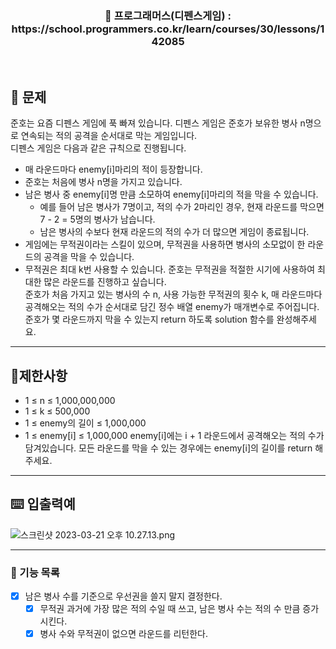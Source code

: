 <h3 align="center"> 
    📢 프로그래머스(디펜스게임) : https://school.programmers.co.kr/learn/courses/30/lessons/142085
</h3>

<br>

## 🚀 문제
준호는 요즘 디펜스 게임에 푹 빠져 있습니다. 디펜스 게임은 준호가 보유한 병사 n명으로 연속되는 적의 공격을 순서대로 막는 게임입니다.  
디펜스 게임은 다음과 같은 규칙으로 진행됩니다.

- 매 라운드마다 enemy[i]마리의 적이 등장합니다.
- 준호는 처음에 병사 n명을 가지고 있습니다.
- 남은 병사 중 enemy[i]명 만큼 소모하여 enemy[i]마리의 적을 막을 수 있습니다.
  - 예를 들어 남은 병사가 7명이고, 적의 수가 2마리인 경우, 현재 라운드를 막으면 7 - 2 = 5명의 병사가 남습니다.
  - 남은 병사의 수보다 현재 라운드의 적의 수가 더 많으면 게임이 종료됩니다.
- 게임에는 무적권이라는 스킬이 있으며, 무적권을 사용하면 병사의 소모없이 한 라운드의 공격을 막을 수 있습니다.
- 무적권은 최대 k번 사용할 수 있습니다.
준호는 무적권을 적절한 시기에 사용하여 최대한 많은 라운드를 진행하고 싶습니다.  
준호가 처음 가지고 있는 병사의 수 n, 사용 가능한 무적권의 횟수 k, 매 라운드마다 공격해오는 적의 수가 순서대로 담긴 정수 배열 enemy가 매개변수로 주어집니다.  
준호가 몇 라운드까지 막을 수 있는지 return 하도록 solution 함수를 완성해주세요.

---
## 🚦제한사항
- 1 ≤ n ≤ 1,000,000,000
- 1 ≤ k ≤ 500,000
- 1 ≤ enemy의 길이 ≤ 1,000,000
- 1 ≤ enemy[i] ≤ 1,000,000
enemy[i]에는 i + 1 라운드에서 공격해오는 적의 수가 담겨있습니다.
모든 라운드를 막을 수 있는 경우에는 enemy[i]의 길이를 return 해주세요.


---

## ⌨️ 입출력예
![스크린샷 2023-03-21 오후 10.27.13.png](..%2F..%2F..%2F..%2F..%2F..%2F..%2F..%2F..%2F..%2Fvar%2Ffolders%2F33%2Fy_j6d8z90kx07xjm3k3q4lmw0000gn%2FT%2FTemporaryItems%2FNSIRD_screencaptureui_Shl6ZH%2F%EC%8A%A4%ED%81%AC%EB%A6%B0%EC%83%B7%202023-03-21%20%EC%98%A4%ED%9B%84%2010.27.13.png)

---

### 📜 기능 목록
- [x] 남은 병사 수를 기준으로 우선권을 쓸지 말지 결정한다.
  - [x] 무적권 과거에 가장 많은 적의 수일 때 쓰고, 남은 병사 수는 적의 수 만큼 증가시킨다.
  - [x] 병사 수와 무적권이 없으면 라운드를 리턴한다.
